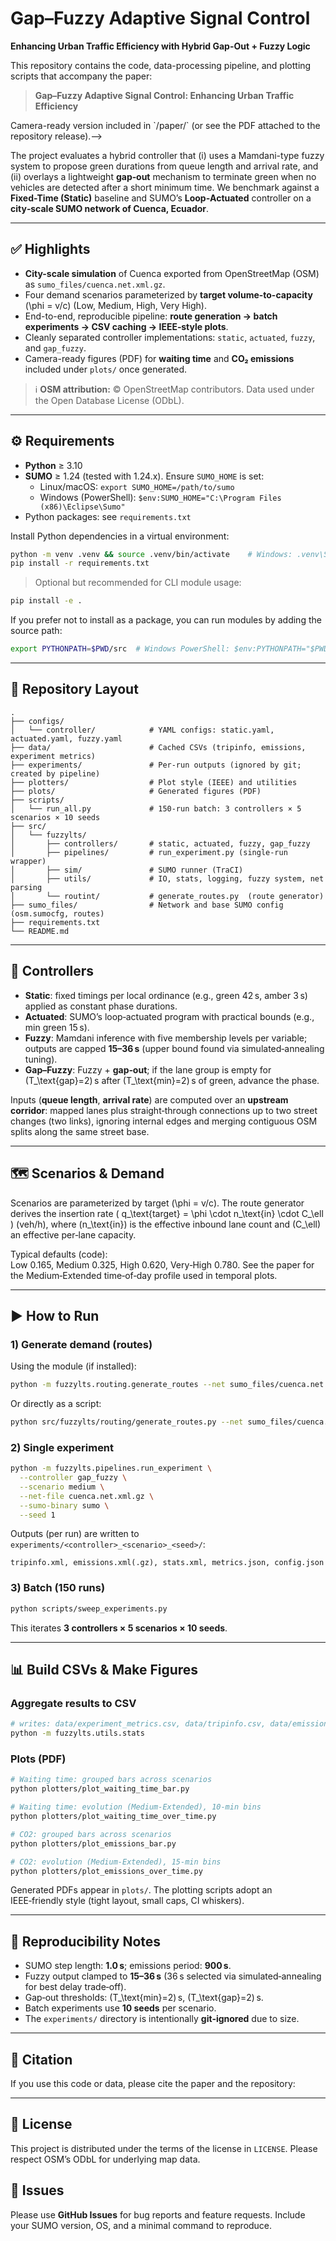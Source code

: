 # Gap–Fuzzy Adaptive Signal Control
**Enhancing Urban Traffic Efficiency with Hybrid Gap-Out + Fuzzy Logic**

This repository contains the code, data-processing pipeline, and plotting scripts that accompany the paper:

> **Gap–Fuzzy Adaptive Signal Control: Enhancing Urban Traffic Efficiency**  
<!--> Camera-ready version included in `/paper/` (or see the PDF attached to the repository release).-->

The project evaluates a hybrid controller that (i) uses a Mamdani-type fuzzy system to propose green durations from queue length and arrival rate, and (ii) overlays a lightweight **gap‑out** mechanism to terminate green when no vehicles are detected after a short minimum time. We benchmark against a **Fixed-Time (Static)** baseline and SUMO’s **Loop‑Actuated** controller on a **city‑scale SUMO network of Cuenca, Ecuador**.

---

## ✅ Highlights
- **City-scale simulation** of Cuenca exported from OpenStreetMap (OSM) as `sumo_files/cuenca.net.xml.gz`.
- Four demand scenarios parameterized by **target volume-to-capacity** \(\phi = v/c\) (Low, Medium, High, Very High).
- End-to-end, reproducible pipeline: **route generation → batch experiments → CSV caching → IEEE‑style plots**.
- Cleanly separated controller implementations: `static`, `actuated`, `fuzzy`, and `gap_fuzzy`.
- Camera-ready figures (PDF) for **waiting time** and **CO₂ emissions** included under `plots/` once generated.

> ℹ️ **OSM attribution:** © OpenStreetMap contributors. Data used under the Open Database License (ODbL).

---

## ⚙️ Requirements
- **Python** ≥ 3.10
- **SUMO** ≥ 1.24 (tested with 1.24.x). Ensure `SUMO_HOME` is set:  
  - Linux/macOS: `export SUMO_HOME=/path/to/sumo`
  - Windows (PowerShell): `$env:SUMO_HOME="C:\Program Files (x86)\Eclipse\Sumo"`
- Python packages: see `requirements.txt`

Install Python dependencies in a virtual environment:
```bash
python -m venv .venv && source .venv/bin/activate    # Windows: .venv\Scripts\activate
pip install -r requirements.txt
```

> Optional but recommended for CLI module usage:
```bash
pip install -e .
```
If you prefer not to install as a package, you can run modules by adding the source path:
```bash
export PYTHONPATH=$PWD/src  # Windows PowerShell: $env:PYTHONPATH="$PWD/src"
```

---

## 📂 Repository Layout
```
.
├── configs/
│   └── controller/            # YAML configs: static.yaml, actuated.yaml, fuzzy.yaml
├── data/                      # Cached CSVs (tripinfo, emissions, experiment metrics)
├── experiments/               # Per-run outputs (ignored by git; created by pipeline)
├── plotters/                  # Plot style (IEEE) and utilities
├── plots/                     # Generated figures (PDF)
├── scripts/
│   └── run_all.py             # 150-run batch: 3 controllers × 5 scenarios × 10 seeds
├── src/
│   └── fuzzylts/
│       ├── controllers/       # static, actuated, fuzzy, gap_fuzzy
│       ├── pipelines/         # run_experiment.py (single-run wrapper)
│       ├── sim/               # SUMO runner (TraCI)
│       ├── utils/             # IO, stats, logging, fuzzy system, net parsing
│       └── routint/           # generate_routes.py  (route generator)
├── sumo_files/                # Network and base SUMO config (osm.sumocfg, routes)
├── requirements.txt
└── README.md
```

---

## 🚦 Controllers
- **Static**: fixed timings per local ordinance (e.g., green 42 s, amber 3 s) applied as constant phase durations.
- **Actuated**: SUMO’s loop‑actuated program with practical bounds (e.g., min green 15 s).
- **Fuzzy**: Mamdani inference with five membership levels per variable; outputs are capped **15–36 s** (upper bound found via simulated‑annealing tuning).
- **Gap–Fuzzy**: Fuzzy + **gap‑out**; if the lane group is empty for \(T_\text{gap}=2\) s after \(T_\text{min}=2\) s of green, advance the phase.

Inputs (**queue length**, **arrival rate**) are computed over an **upstream corridor**: mapped lanes plus straight‑through connections up to two street changes (two links), ignoring internal edges and merging contiguous OSM splits along the same street base.

---

## 🗺️ Scenarios & Demand
Scenarios are parameterized by target \(\phi = v/c\). The route generator derives the insertion rate
\(
q_\text{target} = \phi \cdot n_\text{in} \cdot C_\ell
\)
(veh/h), where \(n_\text{in}\) is the effective inbound lane count and \(C_\ell\) an effective per‑lane capacity.

Typical defaults (code):  
Low 0.165, Medium 0.325, High 0.620, Very‑High 0.780. See the paper for the Medium‑Extended time‑of‑day profile used in temporal plots.

---

## ▶️ How to Run

### 1) Generate demand (routes)
Using the module (if installed):
```bash
python -m fuzzylts.routing.generate_routes --net sumo_files/cuenca.net.xml.gz --hours 4 --out sumo_files/routes --scenario all --seed 42
```
Or directly as a script:
```bash
python src/fuzzylts/routing/generate_routes.py --net sumo_files/cuenca.net.xml.gz --hours 4 --out sumo_files/routes --scenario all --seed 42
```

### 2) Single experiment
```bash
python -m fuzzylts.pipelines.run_experiment \
  --controller gap_fuzzy \
  --scenario medium \
  --net-file cuenca.net.xml.gz \
  --sumo-binary sumo \
  --seed 1
```
Outputs (per run) are written to `experiments/<controller>_<scenario>_<seed>/`:
```
tripinfo.xml, emissions.xml(.gz), stats.xml, metrics.json, config.json
```

### 3) Batch (150 runs)
```bash
python scripts/sweep_experiments.py
```
This iterates **3 controllers × 5 scenarios × 10 seeds**.

---

## 📊 Build CSVs & Make Figures

### Aggregate results to CSV
```bash
# writes: data/experiment_metrics.csv, data/tripinfo.csv, data/emissions_CO2.csv
python -m fuzzylts.utils.stats
```

### Plots (PDF)
```bash
# Waiting time: grouped bars across scenarios
python plotters/plot_waiting_time_bar.py

# Waiting time: evolution (Medium-Extended), 10-min bins
python plotters/plot_waiting_time_over_time.py

# CO2: grouped bars across scenarios
python plotters/plot_emissions_bar.py

# CO2: evolution (Medium-Extended), 15-min bins
python plotters/plot_emissions_over_time.py
```
Generated PDFs appear in `plots/`. The plotting scripts adopt an IEEE‑friendly style (tight layout, small caps, CI whiskers).

---

## 🔁 Reproducibility Notes
- SUMO step length: **1.0 s**; emissions period: **900 s**.
- Fuzzy output clamped to **15–36 s** (36 s selected via simulated‑annealing for best delay trade‑off).
- Gap‑out thresholds: \(T_\text{min}=2\) s, \(T_\text{gap}=2\) s.
- Batch experiments use **10 seeds** per scenario.
- The `experiments/` directory is intentionally **git‑ignored** due to size.

---

## 📝 Citation
If you use this code or data, please cite the paper and the repository:

<!-- ```bibtex
@inproceedings{gap-fuzzy-2025,
  title        = {Gap--Fuzzy Adaptive Signal Control: Enhancing Urban Traffic Efficiency},
  author       = {Juan Pérez, Jorge Zhangallimbay, Pablo Barbecho Bautista},
  booktitle    = {...},
  year         = {2025},
}
```
> A DOI for the repository (e.g., via Zenodo) can be added post‑publication. -->

---

## 📄 License
This project is distributed under the terms of the license in `LICENSE`.
Please respect OSM’s ODbL for underlying map data.

## 🐞 Issues
Please use **GitHub Issues** for bug reports and feature requests. Include your SUMO version, OS, and a minimal command to reproduce.
